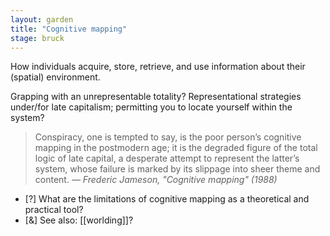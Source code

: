 ```yaml
---  
layout: garden
title: "Cognitive mapping"
stage: bruck
---
```


How individuals acquire, store, retrieve, and use information about their (spatial) environment.

Grapping with an unrepresentable totality? Representational strategies under/for late capitalism; permitting you to locate yourself within the system?

> Conspiracy, one is tempted to say, is the poor person’s cognitive mapping in the postmodern age; it is the degraded figure of the total logic of late capital, a desperate attempt to represent the latter’s system, whose failure is marked by its slippage into sheer theme and content.
<cite>— Frederic Jameson, "Cognitive mapping" (1988)</cite>

- [?] What are the limitations of cognitive mapping as a theoretical and practical tool?
- [&] See also: [[worlding]]?